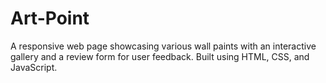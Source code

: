 # Art-Point
A responsive web page showcasing various wall paints with an interactive gallery and a review form for user feedback. Built using HTML, CSS, and JavaScript.
